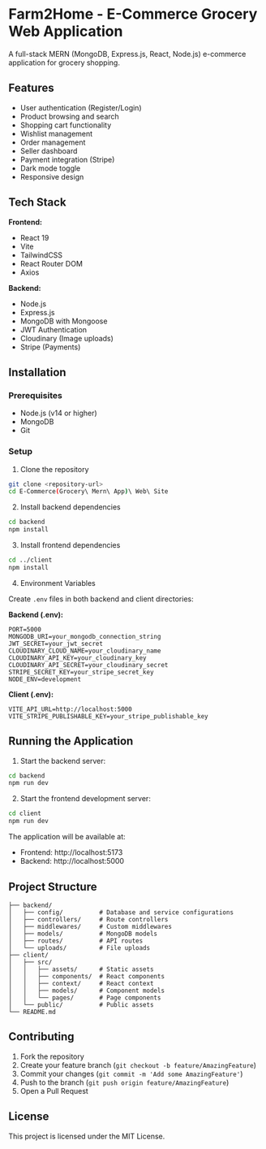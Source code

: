# Farm2Home - E-Commerce Grocery Web Application

A full-stack MERN (MongoDB, Express.js, React, Node.js) e-commerce application for grocery shopping.

## Features

- User authentication (Register/Login)
- Product browsing and search
- Shopping cart functionality
- Wishlist management
- Order management
- Seller dashboard
- Payment integration (Stripe)
- Dark mode toggle
- Responsive design

## Tech Stack

**Frontend:**
- React 19
- Vite
- TailwindCSS
- React Router DOM
- Axios

**Backend:**
- Node.js
- Express.js
- MongoDB with Mongoose
- JWT Authentication
- Cloudinary (Image uploads)
- Stripe (Payments)

## Installation

### Prerequisites
- Node.js (v14 or higher)
- MongoDB
- Git

### Setup

1. Clone the repository
```bash
git clone <repository-url>
cd E-Commerce(Grocery\ Mern\ App)\ Web\ Site
```

2. Install backend dependencies
```bash
cd backend
npm install
```

3. Install frontend dependencies
```bash
cd ../client
npm install
```

4. Environment Variables

Create `.env` files in both backend and client directories:

**Backend (.env):**
```
PORT=5000
MONGODB_URI=your_mongodb_connection_string
JWT_SECRET=your_jwt_secret
CLOUDINARY_CLOUD_NAME=your_cloudinary_name
CLOUDINARY_API_KEY=your_cloudinary_key
CLOUDINARY_API_SECRET=your_cloudinary_secret
STRIPE_SECRET_KEY=your_stripe_secret_key
NODE_ENV=development
```

**Client (.env):**
```
VITE_API_URL=http://localhost:5000
VITE_STRIPE_PUBLISHABLE_KEY=your_stripe_publishable_key
```

## Running the Application

1. Start the backend server:
```bash
cd backend
npm run dev
```

2. Start the frontend development server:
```bash
cd client
npm run dev
```

The application will be available at:
- Frontend: http://localhost:5173
- Backend: http://localhost:5000

## Project Structure

```
├── backend/
│   ├── config/          # Database and service configurations
│   ├── controllers/     # Route controllers
│   ├── middlewares/     # Custom middlewares
│   ├── models/          # MongoDB models
│   ├── routes/          # API routes
│   └── uploads/         # File uploads
├── client/
│   ├── src/
│   │   ├── assets/      # Static assets
│   │   ├── components/  # React components
│   │   ├── context/     # React context
│   │   ├── models/      # Component models
│   │   └── pages/       # Page components
│   └── public/          # Public assets
└── README.md
```

## Contributing

1. Fork the repository
2. Create your feature branch (`git checkout -b feature/AmazingFeature`)
3. Commit your changes (`git commit -m 'Add some AmazingFeature'`)
4. Push to the branch (`git push origin feature/AmazingFeature`)
5. Open a Pull Request

## License

This project is licensed under the MIT License.